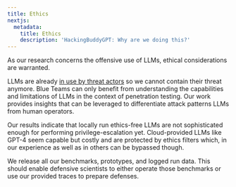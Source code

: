 ```yaml
---
title: Ethics
nextjs:
  metadata:
    title: Ethics
    description: 'HackingBuddyGPT: Why are we doing this?'
---
```


As our research concerns the offensive use of LLMs, ethical considerations are warranted.

LLMs are already [in use by threat actors](https://github.com/cybershujin/Threat-Actors-use-of-Artifical-Intelligence) so we cannot contain their threat anymore. Blue Teams can only benefit from understanding the capabilities and limitations of LLMs in the context of penetration testing. Our work provides insights that can be leveraged to differentiate attack patterns LLMs from human operators.

Our results indicate that locally run ethics-free LLMs are not sophisticated enough for performing privilege-escalation yet. Cloud-provided LLMs like GPT-4 seem capable but costly and are protected by ethics filters which, in our experience as well as in others can be bypassed though.

We release all our benchmarks, prototypes, and logged run data. This should enable defensive scientists to either operate those benchmarks or use our provided traces to prepare defenses.